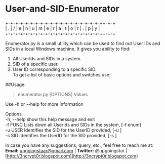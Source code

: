 User-and-SID-Enumerator
=======================

+-+-+-+-+-+-+-+-+-+-+-+-+-+-+-+-+-+-+-++-+-+  
| . | / | e | n | u | m | e | r | a | t | o | r | . | p | y |  
+-+-+-+-+-+-+-+-+-+-+-+-+-+-+-+-+-+-+-++-+-+  

Enumerator.py is a small utility which can be used to find out User IDs and SIDs in a local Windows machine. It gives you ability to find:  
1. All UserIds and SIDs in a system.  
2. SID of a specific user.  
3. User ID corresponding to a specific SID.  
To get a list of basic options and switches use:


##Usage:   
> enumerator.py	[OPTIONS]	Values  
  
Use -h or --help for more information  
  
Options:  
  -h, --help  show this help message and exit  
  -f FUNC     Lists down all UserIds and SIDs in the system, [-f enum]  
  -u USER     Identifies the SID for the UserID provided, [-u <userId> ]  
  -s SID      Identifies the UserID for the SID provided, [-s <sid> ]
  
In case you have any suggestions, query, etc., feel free to reach me at:  
<b>Email:</b> upgoingstaar@gmail.com   |   <b>Twitter:</b> @upgoingstar   |   [http://3ncrypt0r.blogspot.com](http://3ncrypt0r.blogspot.com)




